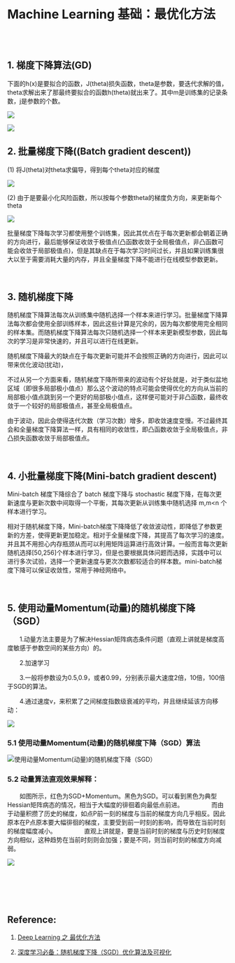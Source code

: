 # Machine Learning 基础：最优化方法

<br>
<br>


## 1. 梯度下降算法(GD)

下面的h(x)是要拟合的函数，J(theta)损失函数，theta是参数，要迭代求解的值，theta求解出来了那最终要拟合的函数h(theta)就出来了。其中m是训练集的记录条数，j是参数的个数。

![](https://img-blog.csdn.net/20130525190050025)

![](https://img-blog.csdn.net/20130525190305253)
 
## 2. 批量梯度下降((Batch gradient descent))

(1) 将J(theta)对theta求偏导，得到每个theta对应的梯度

![](https://img-blog.csdn.net/20130525190603437)

(2) 由于是要最小化风险函数，所以按每个参数theta的梯度负方向，来更新每个theta

![](https://img-blog.csdn.net/20130525190954867)

批量梯度下降每次学习都使用整个训练集，因此其优点在于每次更新都会朝着正确的方向进行，最后能够保证收敛于极值点(凸函数收敛于全局极值点，非凸函数可能会收敛于局部极值点)，但是其缺点在于每次学习时间过长，并且如果训练集很大以至于需要消耗大量的内存，并且全量梯度下降不能进行在线模型参数更新。


<br>

## 3. 随机梯度下降

随机梯度下降算法每次从训练集中随机选择一个样本来进行学习。批量梯度下降算法每次都会使用全部训练样本，因此这些计算是冗余的，因为每次都使用完全相同的样本集。而随机梯度下降算法每次只随机选择一个样本来更新模型参数，因此每次的学习是非常快速的，并且可以进行在线更新。

随机梯度下降最大的缺点在于每次更新可能并不会按照正确的方向进行，因此可以带来优化波动(扰动)，

不过从另一个方面来看，随机梯度下降所带来的波动有个好处就是，对于类似盆地区域（即很多局部极小值点）那么这个波动的特点可能会使得优化的方向从当前的局部极小值点跳到另一个更好的局部极小值点，这样便可能对于非凸函数，最终收敛于一个较好的局部极值点，甚至全局极值点。

由于波动，因此会使得迭代次数（学习次数）增多，即收敛速度变慢。不过最终其会和全量梯度下降算法一样，具有相同的收敛性，即凸函数收敛于全局极值点，非凸损失函数收敛于局部极值点。

<br>

## 4. 小批量梯度下降(Mini-batch gradient descent)

Mini-batch 梯度下降综合了 batch 梯度下降与 stochastic 梯度下降，在每次更新速度与更新次数中间取得一个平衡，其每次更新从训练集中随机选择 m,m<n 个样本进行学习。

相对于随机梯度下降，Mini-batch梯度下降降低了收敛波动性，即降低了参数更新的方差，使得更新更加稳定。相对于全量梯度下降，其提高了每次学习的速度。并且其不用担心内存瓶颈从而可以利用矩阵运算进行高效计算。一般而言每次更新随机选择[50,256]个样本进行学习，但是也要根据具体问题而选择，实践中可以进行多次试验，选择一个更新速度与更次次数都较适合的样本数。mini-batch梯度下降可以保证收敛性，常用于神经网络中。

<br>

## 5. 使用动量Momentum(动量)的随机梯度下降（SGD）

&emsp;&emsp;1.动量方法主要是为了解决Hessian矩阵病态条件问题（直观上讲就是梯度高度敏感于参数空间的某些方向）的。

&emsp;&emsp;2.加速学习

&emsp;&emsp;3.一般将参数设为0.5,0.9，或者0.99，分别表示最大速度2倍，10倍，100倍于SGD的算法。

&emsp;&emsp;4.通过速度v，来积累了之间梯度指数级衰减的平均，并且继续延该方向移动： 

![](https://img-blog.csdn.net/20170521223752521?watermark/2/text/aHR0cDovL2Jsb2cuY3Nkbi5uZXQvQlZMMTAxMDExMTE=/font/5a6L5L2T/fontsize/400/fill/I0JBQkFCMA==/dissolve/70/gravity/SouthEast)

### 5.1 使用动量Momentum(动量)的随机梯度下降（SGD）算法

![使用动量Momentum(动量)的随机梯度下降（SGD）](https://img-blog.csdn.net/20170521224015304?watermark/2/text/aHR0cDovL2Jsb2cuY3Nkbi5uZXQvQlZMMTAxMDExMTE=/font/5a6L5L2T/fontsize/400/fill/I0JBQkFCMA==/dissolve/70/gravity/SouthEast)

### 5.2 动量算法直观效果解释：

&emsp;&emsp;如图所示，红色为SGD+Momentum。黑色为SGD。可以看到黑色为典型Hessian矩阵病态的情况，相当于大幅度的徘徊着向最低点前进。 
  
&emsp;&emsp;而由于动量积攒了历史的梯度，如点P前一刻的梯度与当前的梯度方向几乎相反。因此原本在P点原本要大幅徘徊的梯度，主要受到前一时刻的影响，而导致在当前时刻的梯度幅度减小。 
  
&emsp;&emsp;直观上讲就是，要是当前时刻的梯度与历史时刻梯度方向相似，这种趋势在当前时刻则会加强；要是不同，则当前时刻的梯度方向减弱。 

![](https://img-blog.csdn.net/20170521224208507?watermark/2/text/aHR0cDovL2Jsb2cuY3Nkbi5uZXQvQlZMMTAxMDExMTE=/font/5a6L5L2T/fontsize/400/fill/I0JBQkFCMA==/dissolve/70/gravity/SouthEast)




<br>
<br>
<br>
<br>

## Reference:

1. [Deep Learning 之 最优化方法](https://blog.csdn.net/BVL10101111/article/details/72614711)

2. [深度学习必备：随机梯度下降（SGD）优化算法及可视化](https://www.cnblogs.com/bonelee/p/8392370.html)